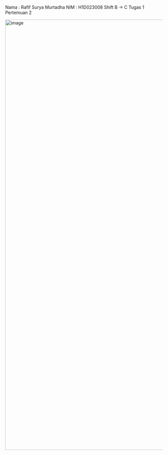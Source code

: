 Nama : Rafif Surya Murtadha
NIM : H1D023008
Shift B -> C
Tugas 1 Pertemuan 2

<img width="1806" height="1374" alt="image" src="https://github.com/user-attachments/assets/4dff0b9a-2a4a-4028-8d40-666d0130d40d" />
